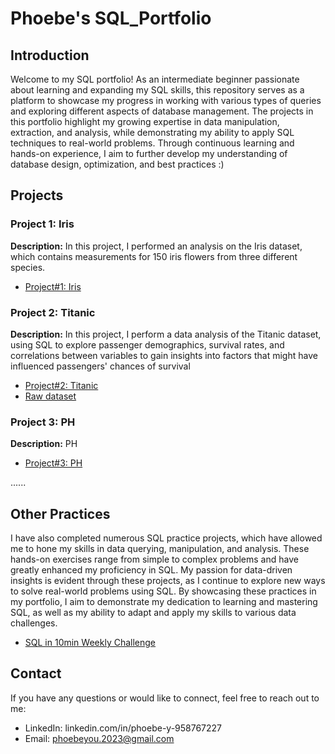 # Phoebe's SQL_Portfolio

## Introduction

Welcome to my SQL portfolio! As an intermediate beginner passionate about learning and expanding my SQL skills, this repository serves as a platform to showcase my progress in working with various types of queries and exploring different aspects of database management. The projects in this portfolio highlight my growing expertise in data manipulation, extraction, and analysis, while demonstrating my ability to apply SQL techniques to real-world problems. Through continuous learning and hands-on experience, I aim to further develop my understanding of database design, optimization, and best practices :)


## Projects

### Project 1: Iris

**Description:** In this project, I performed an analysis on the Iris dataset, which contains measurements for 150 iris flowers from three different species.

- [Project#1: Iris](Project%231-Iris.sql)


### Project 2: Titanic

**Description:** In this project, I perform a data analysis of the Titanic dataset, using SQL to explore passenger demographics, survival rates, and correlations between variables to gain insights into factors that might have influenced passengers' chances of survival

- [Project#2: Titanic](Project%232-Titanic.sql)
- [Raw dataset](train.csv)

### Project 3: PH

**Description:** PH

- [Project#3: PH](link-to-project-folder)

......

## Other Practices

I have also completed numerous SQL practice projects, which have allowed me to hone my skills in data querying, manipulation, and analysis. These hands-on exercises range from simple to complex problems and have greatly enhanced my proficiency in SQL. My passion for data-driven insights is evident through these projects, as I continue to explore new ways to solve real-world problems using SQL. By showcasing these practices in my portfolio, I aim to demonstrate my dedication to learning and mastering SQL, as well as my ability to adapt and apply my skills to various data challenges.

- [SQL in 10min Weekly Challenge](./SQL%20in%2010min%20Weekly%20Challenge.sql)

## Contact

If you have any questions or would like to connect, feel free to reach out to me:

- LinkedIn: linkedin.com/in/phoebe-y-958767227
- Email: phoebeyou.2023@gmail.com


